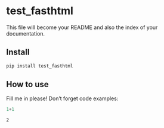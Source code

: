 # test_fasthtml


<!-- WARNING: THIS FILE WAS AUTOGENERATED! DO NOT EDIT! -->

This file will become your README and also the index of your
documentation.

## Install

``` sh
pip install test_fasthtml
```

## How to use

Fill me in please! Don’t forget code examples:

``` python
1+1
```

    2
